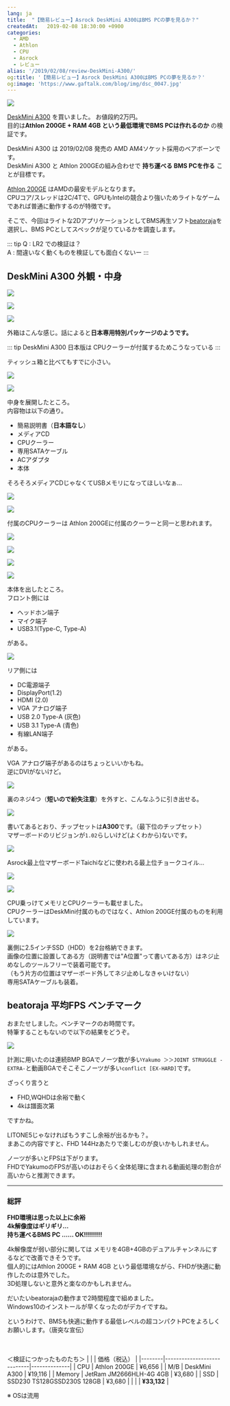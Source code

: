```yaml
---
lang: ja
title:  "【簡易レビュー】Asrock DeskMini A300はBMS PCの夢を見るか？"
createdAt:   2019-02-08 18:30:00 +0900
categories: 
  - AMD
  - Athlon
  - CPU
  - Asrock
  - レビュー
alias: '/2019/02/08/review-DeskMini-A300/'
og:title: '【簡易レビュー】Asrock DeskMini A300はBMS PCの夢を見るか？'
og:image: 'https://www.gaftalk.com/blog/img/dsc_0047.jpg'
---
```


![](/blog/img/dsc_0047.jpg)

[DeskMini A300](https://www.asrock.com/nettop/AMD/DeskMini%20A300%20Series/index.jp.asp) を買いました。 
お値段約2万円。   
目的は**Athlon 200GE + RAM 4GB という最低環境でBMS PCは作れるのか** の検証です。

DeskMini A300 は 2019/02/08 発売の AMD AM4ソケット採用のベアボーンです。  
DeskMini A300 と Athlon 200GEの組み合わせで **持ち運べる BMS PCを作る** ことが目標です。 

[Athlon 200GE](https://www.amd.com/ja/products/apu/amd-athlon-200ge) はAMDの最安モデルとなります。  
CPUコア/スレッドは2C/4Tで、GPUもIntelの競合より強いためライトなゲームであれば普通に動作するのが特徴です。

そこで、今回はライトな2DアプリケーションとしてBMS再生ソフト[beatoraja](https://github.com/exch-bms2/beatoraja)を選択し、BMS PCとしてスペックが足りているかを調査します。

::: tip
Q : LR2 での検証は？  
A : 間違いなく動くものを検証しても面白くないー
:::

## DeskMini A300 外観・中身

![](/blog/img/dsc_0048.jpg)

![](/blog/img/dsc_0050.jpg)

![](/blog/img/dsc_0051.jpg)

外箱はこんな感じ。話によると**日本専用特別パッケージのようです。**  

::: tip
DeskMini A300 日本版は CPUクーラーが付属するためこうなっている
:::

ティッシュ箱と比べてもすでに小さい。

![](/blog/img/dsc_0053.jpg)

![](/blog/img/dsc_0055.jpg)

中身を展開したところ。  
内容物は以下の通り。

* 簡易説明書（**日本語なし**）
* メディアCD
* CPUクーラー
* 専用SATAケーブル
* ACアダプタ
* 本体

そろそろメディアCDじゃなくてUSBメモリになってほしいなぁ…

![](/blog/img/dsc_0057.jpg)

![](/blog/img/dsc_0059.jpg)

付属のCPUクーラーは Athlon 200GEに付属のクーラーと同一と思われます。

![](/blog/img/dsc_0060.jpg)

![](/blog/img/dsc_0061.jpg)

![](/blog/img/dsc_0062.jpg)

![](/blog/img/dsc_0068.jpg)

本体を出したところ。  
フロント側には
* ヘッドホン端子
* マイク端子
* USB3.1(Type-C, Type-A)

がある。

![](/blog/img/dsc_0063.jpg)

リア側には
* DC電源端子
* DisplayPort(1.2)
* HDMI (2.0)
* VGA アナログ端子
* USB 2.0 Type-A (灰色)
* USB 3.1 Type-A (青色)
* 有線LAN端子

がある。

VGA アナログ端子があるのはちょっといいかもね。  
逆にDVIがないけど。

![](/blog/img/dsc_0069.jpg)

裏のネジ4つ（**短いので紛失注意**）を外すと、こんなふうに引き出せる。

![](/blog/img/dsc_0072.jpg)

書いてあるとおり、チップセットは**A300**です。（最下位のチップセット）  
マザーボードのリビジョンが`1.02`らしいけど(よくわから)ないです。

![](/blog/img/dsc_0074.jpg)

Asrock最上位マザーボードTaichiなどに使われる最上位チョークコイル…

![](/blog/img/dsc_0082.jpg)

![](/blog/img/dsc_0083.jpg)

CPU乗っけてメモリとCPUクーラーも載せました。  
CPUクーラーはDeskMini付属のものではなく、Athlon 200GE付属のものを利用しています。

![](/blog/img/dsc_0084.jpg)

裏側に2.5インチSSD（HDD）を2台格納できます。  
画像の位置に設置してある方（説明書では"A位置"って書いてある方）はネジ止めなしのツールフリーで装着可能です。  
（もう片方の位置はマザーボード外してネジ止めしなきゃいけない）  
専用SATAケーブルも装着。


## beatoraja 平均FPS ベンチマーク

おまたせしました。ベンチマークのお時間です。  
特筆することもないので以下の結果をどうぞ。

![](/blog/img/beatoraja_a300_bench.png)

計測に用いたのは連続BMP BGAでノーツ数が多い`Yakumo ＞＞JOINT STRUGGLE -EXTRA-`と動画BGAでそこそこノーツが多い`conflict [EX-HARD]`です。

ざっくり言うと
* FHD,WQHDは余裕で動く
* 4kは譜面次第

ですかね。

LITONE5じゃなければもうすこし余裕が出るかも？。  
まあこの内容ですと、FHD 144Hzあたりで楽しむのが良いかもしれません。

ノーツが多いとFPSは下がります。  
FHDでYakumoのFPSが高いのはおそらく全体処理に含まれる動画処理の割合が高いからと推測できます。

***

### 総評

**FHD環境は思った以上に余裕**  
**4k解像度はギリギリ…**  
**持ち運べるBMS PC …… OK!!!!!!!!!**  

4k解像度が弱い部分に関しては メモリを4GB+4GBのデュアルチャンネルにするなどで改善できそうです。  
個人的にはAthlon 200GE + RAM 4GB という最低環境ながら、FHDが快適に動作したのは意外でした。  
3D処理しないと意外と楽なのかもしれません。

だいたいbeatorajaの動作まで2時間程度で組めました。  
Windows10のインストールが早くなったのがデカイですね。

というわけで、BMSも快適に動作する最低レベルの超コンパクトPCをよろしくお願いします。（唐突な宣伝）

<br><br>
＜検証につかったものたち＞
|        |                            | 価格（税込） |
|--------|----------------------------|--------------|
| CPU    | Athlon 200GE               | ¥6,656       |
| M/B    | DeskMini A300              | ¥19,116      |
| Memory | JetRam JM2666HLH-4G 4GB    | ¥3,680       |
| SSD    | SSD230 TS128GSSD230S 128GB | ¥3,680       |
|        |                            | **¥33,132**      |

※ OSは流用
